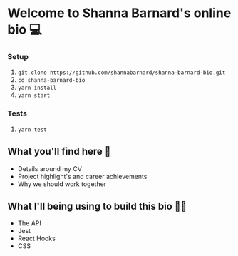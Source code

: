 # Welcome to Shanna Barnard's online bio 💻

### Setup
1. `git clone https://github.com/shannabarnard/shanna-barnard-bio.git`
1. `cd shanna-barnard-bio`
1. `yarn install`
1. `yarn start`

### Tests
1. `yarn test`
## What you'll find here 📝

- Details around my CV
- Project highlight's and career achievements
- Why we should work together

## What I'll being using to build this bio 🕵️‍♀️
- The API
- Jest
- React Hooks
- CSS
